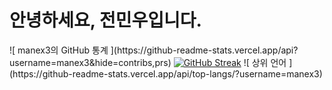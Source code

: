 # 안녕하세요, 전민우입니다.

<section>![ manex3의 GitHub 통계 ](https://github-readme-stats.vercel.app/api?username=manex3&hide=contribs,prs)
<a href="https://git.io/streak-stats"><img src="https://github-readme-streak-stats.herokuapp.com?user=manex3" alt="GitHub Streak" /></a>      
![ 상위 언어 ](https://github-readme-stats.vercel.app/api/top-langs/?username=manex3) </section>
